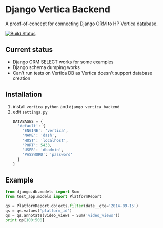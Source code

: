 Django Vertica Backend
======================

A proof-of-concept for connecting Django ORM to HP Vertica database.

[![Build Status](https://travis-ci.org/rutube/django_vertica_backend.svg?branch=master)](https://travis-ci.org/rutube/django_vertica_backend)

Current status
--------------

* Django ORM SELECT works for some examples
* Django schema dumping works
* Can't run tests on Vertica DB as Vertica doesn't support database creation

Installation
------------

1. install `vertica_python` and `django_vertica_backend`
2. edit `settings.py`
    ```python
    DATABASES = {
      'default': {
        'ENGINE': 'vertica',
        'NAME': 'dash',
        'HOST': 'localhost',
        'PORT': 5433,
        'USER': 'dbadmin',
        'PASSWORD': 'password'
      }
    }
    
    ```

Example
-------

```python
from django.db.models import Sum
from test_app.models import PlatformReport

qs = PlatformReport.objects.filter(date__gte='2014-09-15')
qs = qs.values('platform_id')
qs = qs.annotate(video_views = Sum('video_views'))
print qs[100:500]
```
